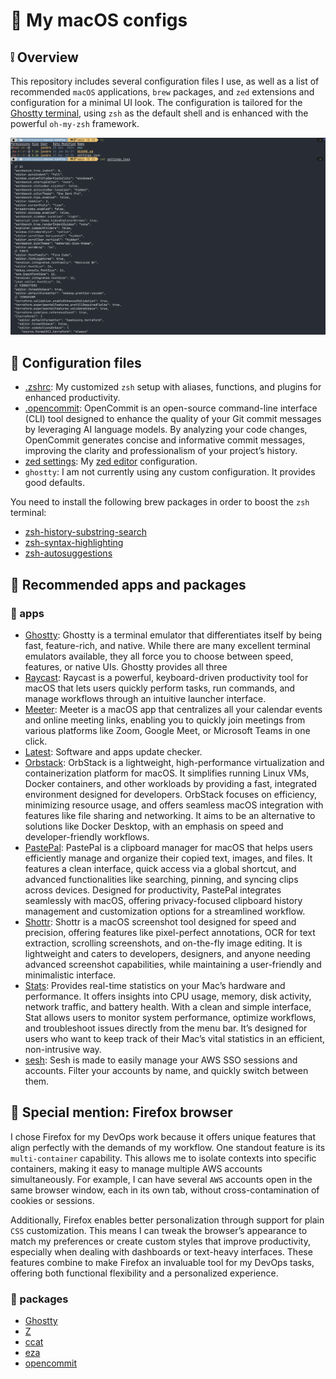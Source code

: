# :green_apple: My macOS configs

## :grey_exclamation: Overview

This repository includes several configuration files I use, as well as a list of recommended `macOS` applications, `brew` packages, and `zed` extensions and configuration for a minimal UI look. The configuration is tailored for the [Ghostty terminal](https://github.com/ghostty-org/ghostty), using `zsh` as the default shell and is enhanced with the powerful `oh-my-zsh` framework.

![terminal](./doc/img/terminal.png)

## :wrench: Configuration files

- [.zshrc](./.zshrc): My customized `zsh` setup with aliases, functions, and plugins for enhanced productivity.
- [.opencommit](./.opencommit): OpenCommit is an open-source command-line interface (CLI) tool designed to enhance the quality of your Git commit messages by leveraging AI language models. By analyzing your code changes, OpenCommit generates concise and informative commit messages, improving the clarity and professionalism of your project’s history.
- [zed settings](./settings.json): My [zed editor](https://zed.dev/) configuration.
- `ghostty`: I am not currently using any custom configuration. It provides good defaults.

You need to install the following brew packages in order to boost the `zsh` terminal:

- [zsh-history-substring-search](https://github.com/zsh-users/zsh-history-substring-search)
- [zsh-syntax-highlighting](https://github.com/zsh-users/zsh-syntax-highlighting)
- [zsh-autosuggestions](https://github.com/zsh-users/zsh-autosuggestions)

## :dango: Recommended apps and packages

### :apple: apps

- [Ghostty](https://github.com/ghostty-org/ghostty): Ghostty is a terminal emulator that differentiates itself by being fast, feature-rich, and native. While there are many excellent terminal emulators available, they all force you to choose between speed, features, or native UIs. Ghostty provides all three
- [Raycast](https://www.raycast.com/): Raycast is a powerful, keyboard-driven productivity tool for macOS that lets users quickly perform tasks, run commands, and manage workflows through an intuitive launcher interface.
- [Meeter](https://apps.apple.com/de/app/meeter-for-zoom-teams-co/id1510445899?l=en-GB&mt=12): Meeter is a macOS app that centralizes all your calendar events and online meeting links, enabling you to quickly join meetings from various platforms like Zoom, Google Meet, or Microsoft Teams in one click.
- [Latest](https://apps.apple.com/de/app/meeter-for-zoom-teams-co/id1510445899?l=en-GB&mt=12): Software and apps update checker.
- [Orbstack](https://orbstack.dev/): OrbStack is a lightweight, high-performance virtualization and containerization platform for macOS. It simplifies running Linux VMs, Docker containers, and other workloads by providing a fast, integrated environment designed for developers. OrbStack focuses on efficiency, minimizing resource usage, and offers seamless macOS integration with features like file sharing and networking. It aims to be an alternative to solutions like Docker Desktop, with an emphasis on speed and developer-friendly workflows.
- [PastePal](https://apps.apple.com/es/app/pastepal-clipboard-manager/id1503446680): PastePal is a clipboard manager for macOS that helps users efficiently manage and organize their copied text, images, and files. It features a clean interface, quick access via a global shortcut, and advanced functionalities like searching, pinning, and syncing clips across devices. Designed for productivity, PastePal integrates seamlessly with macOS, offering privacy-focused clipboard history management and customization options for a streamlined workflow.
- [Shottr](https://shottr.cc/): Shottr is a macOS screenshot tool designed for speed and precision, offering features like pixel-perfect annotations, OCR for text extraction, scrolling screenshots, and on-the-fly image editing. It is lightweight and caters to developers, designers, and anyone needing advanced screenshot capabilities, while maintaining a user-friendly and minimalistic interface.
- [Stats](https://github.com/exelban/stats): Provides real-time statistics on your Mac’s hardware and performance. It offers insights into CPU usage, memory, disk activity, network traffic, and battery health. With a clean and simple interface, Stat allows users to monitor system performance, optimize workflows, and troubleshoot issues directly from the menu bar. It’s designed for users who want to keep track of their Mac’s vital statistics in an efficient, non-intrusive way.
- [sesh](https://github.com/elva-labs/awsesh): Sesh is made to easily manage your AWS SSO sessions and accounts. Filter your accounts by name, and quickly switch between them.

## :goat: Special mention: Firefox browser

I chose Firefox for my DevOps work because it offers unique features that align perfectly with the demands of my workflow. One standout feature is its `multi-container` capability. This allows me to isolate contexts into specific containers, making it easy to manage multiple AWS accounts simultaneously. For example, I can have several `AWS` accounts open in the same browser window, each in its own tab, without cross-contamination of cookies or sessions.

Additionally, Firefox enables better personalization through support for plain `CSS` customization. This means I can tweak the browser’s appearance to match my preferences or create custom styles that improve productivity, especially when dealing with dashboards or text-heavy interfaces. These features combine to make Firefox an invaluable tool for my DevOps tasks, offering both functional flexibility and a personalized experience.


### :space_invader: packages

- [Ghostty](https://github.com/ghostty-org/ghostty)
- [Z](https://github.com/jethrokuan/z)
- [ccat](https://github.com/owenthereal/ccat)
- [eza](https://github.com/eza-community/eza)
- [opencommit](https://github.com/di-sukharev/opencommit)

